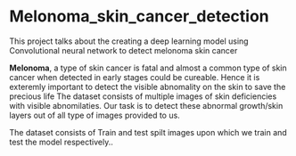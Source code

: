# Melonoma_skin_cancer_detection
This project talks about the creating a deep learning model using Convolutional neural network to detect melonoma skin cancer

__Melonoma__, a type of skin cancer is fatal and almost a common type of skin cancer when detected in early stages could be cureable.
Hence it is exteremly important to detect the visible abnomality on the skin to save the precious life
The dataset consists of multiple images of skin deficiencies with visible abnomilaties.
Our task is to detect these abnormal growth/skin layers out of all type of images provided to us.

The dataset consists of Train and test spilt images upon which we train and test the model respectively..
